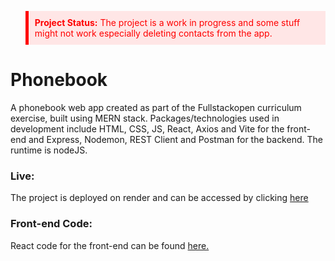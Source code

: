 <blockquote style="color:red; background-color: #ffe6e6; padding: 10px; border-left: 5px solid #ff0000;">
    <strong>Project Status:</strong> The project is a work in progress and some stuff might not work especially deleting contacts from the app.
</blockquote>

# Phonebook

A phonebook web app created as part of the Fullstackopen curriculum exercise, built using MERN stack. Packages/technologies used in development include HTML, CSS, JS, React, Axios and Vite for the front-end and Express, Nodemon, REST Client and Postman for the backend. The runtime is nodeJS.

### Live:

The project is deployed on render and can be accessed by clicking <a href="https://phonebook-c04c.onrender.com/">here</a>

### Front-end Code:

React code for the front-end can be found <a href="https://github.com/yasoo-exe/fullStackOpen/tree/main/part2/phonebook">here.</a>
